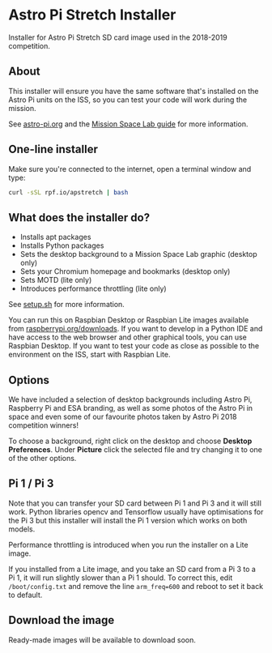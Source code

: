 # Astro Pi Stretch Installer

Installer for Astro Pi Stretch SD card image used in the 2018-2019 competition.

## About

This installer will ensure you have the same software that's installed on the
Astro Pi units on the ISS, so you can test your code will work during the
mission.

See [astro-pi.org](https://astro-pi.org/) and the
[Mission Space Lab guide](http://rpf.io/ap-msl-guide) for more information.

## One-line installer

Make sure you're connected to the internet, open a terminal window and type:

```bash
curl -sSL rpf.io/apstretch | bash
```

## What does the installer do?

- Installs apt packages
- Installs Python packages
- Sets the desktop background to a Mission Space Lab graphic (desktop only)
- Sets your Chromium homepage and bookmarks (desktop only)
- Sets MOTD (lite only)
- Introduces performance throttling (lite only)

See [setup.sh](setup.sh) for more information.

You can run this on Raspbian Desktop or Raspbian Lite images available from
[raspberrypi.org/downloads](https://www.raspberrypi.org/downloads/). If you
want to develop in a Python IDE and have access to the web browser and other
graphical tools, you can use Raspbian Desktop. If you want to test your code
as close as possible to the environment on the ISS, start with Raspbian Lite.

## Options

We have included a selection of desktop backgrounds including Astro Pi,
Raspberry Pi and ESA branding, as well as some photos of the Astro Pi in space
and even some of our favourite photos taken by Astro Pi 2018 competition
winners!

To choose a background, right click on the desktop and choose **Desktop
Preferences**. Under **Picture** click the selected file and try changing it
to one of the other options.

## Pi 1 / Pi 3

Note that you can transfer your SD card between Pi 1 and Pi 3 and it will still
work. Python libraries opencv and Tensorflow usually have optimisations for the
Pi 3 but this installer will install the Pi 1 version which works on both models.

Performance throttling is introduced when you run the installer on a Lite image.

If you installed from a Lite image, and you take an SD card from a Pi 3 to a Pi 1,
it will run slightly slower than a Pi 1 should. To correct this, edit
`/boot/config.txt` and remove the line `arm_freq=600` and reboot to set it back to
default.

## Download the image

Ready-made images will be available to download soon.
